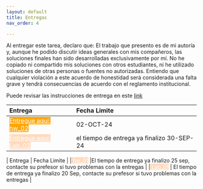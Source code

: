 ```yaml
---
layout: default
title: Entregas
nav_order: 4

---
```



<!-- 
| Entrega  |  Fecha Limite  |
|:---------|:---|
|[Entregue aqui: Lab_01](https://forms.gle/HpJNRU4FUzmcYkWJ7){: .btn .fs-5 .mb-4 .mb-md-0 .label-red}|20-SEP-24| -->


Al entregar este tarea, declaro que:
El trabajo que presento es de mi autoría y, aunque he podido discutir ideas generales con mis compañeros, las soluciones finales han sido desarrolladas exclusivamente por mí.
No he copiado ni compartido mis soluciones con otros estudiantes, ni he utilizado soluciones de otras personas o fuentes no autorizadas.
Entiendo que cualquier violación a este acuerdo de honestidad será considerada una falta grave y tendrá consecuencias de acuerdo con el reglamento institucional.

Puede revisar las instrucciones de entrega en este [link](https://docs.google.com/presentation/d/1vxzjLlmmjAMjNbW86etDO6KgpPabZ0xGaG_6unkGV_8/edit?usp=sharing
)




| Entrega  |  Fecha Limite  |
|:---------|:---|
|<a href="https://forms.gle/mPyGE5usG2gojjEL7" class="btn fs-5 mb-4 mb-md-0" style="background-color: orange; color: white;">Entregue aquí: hw_02</a> | 02-OCT-24 |
|<a href="" class="btn fs-5 mb-4 mb-md-0" style="background-color: rgba(255, 218, 190, 168); color: white;">Entregue aquí: Lab_02</a> |el tiempo de entrega ya finalizo 30-SEP-24 |


| Entrega  |  Fecha Limite  |
|<a href="" class="btn fs-5 mb-4 mb-md-0" style="background-color: rgba(255, 218, 190, 168); color: white;"> hw_01</a> |El tiempo de entrega ya finalizo 25 sep, contacte su prefesor si tuvo problemas con la entregas  |
|<a href="" class="btn fs-5 mb-4 mb-md-0" style="background-color: rgba(255, 218, 190, 168); color: white;"> Lab_01</a> | El tiempo de entrega ya finalizo 20 Sep, contacte su prefesor si tuvo problemas con la entregas |



<!-- |<a href="https://forms.gle/zgbscuZ5EhDE1MF4A" class="btn fs-5 mb-4 mb-md-0" style="background-color: orange; color: white;">Entregue aquí: hw_02</a> | 30-SEP-24 | -->




<!-- 
Tareas
Link1  https://forms.gle/bjky8GdxnWYbpbC9A
DEfinir un excel con link, esos linkl se programan y se actaulzian cada semana, para ello es imporatente 
tene run servidor dedicado a todo el conjunto de ooperacion

Laboratorio
Link1 = https://forms.gle/bjky8GdxnWYbpbC9A
Link1  https://forms.gle/zgbscuZ5EhDE1MF4A

 -->



